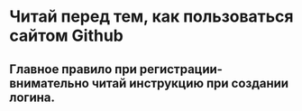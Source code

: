 # Читай перед тем, как пользоваться сайтом Github

## Главное правило при регистрации- внимательно читай инструкцию при создании логина.